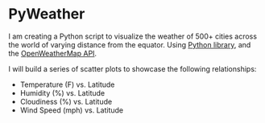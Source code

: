 # PyWeather

I am creating a Python script to visualize the weather of 500+ cities across the world of varying distance from the equator. Using [Python library](https://pypi.python.org/pypi/citipy), and the [OpenWeatherMap API](https://openweathermap.org/api).

I will build a series of scatter plots to showcase the following relationships:

* Temperature (F) vs. Latitude
* Humidity (%) vs. Latitude
* Cloudiness (%) vs. Latitude
* Wind Speed (mph) vs. Latitude
